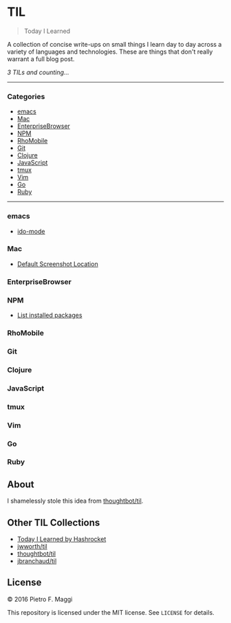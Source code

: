 # TIL

> Today I Learned

A collection of concise write-ups on small things I learn day to day across a
variety of languages and technologies. These are things that don't really
warrant a full blog post.

_3 TILs and counting..._

---

### Categories

* [emacs](#emacs)
* [Mac](#mac)
* [EnterpriseBrowser](#enterprisebrowser)
* [NPM](#npm)
* [RhoMobile](#rhomobile)
* [Git](#git)
* [Clojure](#clojure)
* [JavaScript](#javascript)
* [tmux](#tmux)
* [Vim](#vim)
* [Go](#go)
* [Ruby](#ruby)

---

### emacs

- [ido-mode](emacs/ido-mode.md)

### Mac

- [Default Screenshot Location](mac/default-screenshot-location.md)

### EnterpriseBrowser


### NPM

- [List installed packages](npm/list-packages.md)

### RhoMobile


### Git


### Clojure


### JavaScript


### tmux


### Vim


### Go


### Ruby


## About

I shamelessly stole this idea from
[thoughtbot/til](https://github.com/thoughtbot/til).

## Other TIL Collections

* [Today I Learned by Hashrocket](https://til.hashrocket.com)
* [jwworth/til](https://github.com/jwworth/til)
* [thoughtbot/til](https://github.com/thoughtbot/til)
* [jbranchaud/til](https://github.com/jbranchaud/til)

## License

&copy; 2016 Pietro F. Maggi

This repository is licensed under the MIT license. See `LICENSE` for
details.
